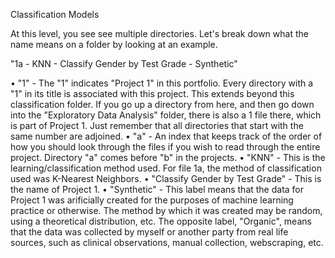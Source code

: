 Classification Models

At this level, you see see multiple directories. Let's break down what the name means on a folder by looking at an example.

"1a - KNN - Classify Gender by Test Grade - Synthetic"

• "1" - The "1" indicates "Project 1" in this portfolio. Every directory with a "1" in its title is associated with this project. This extends beyond this classification folder. If you go up a directory from here, and then go down into the "Exploratory Data Analysis" folder, there is also a 1 file there, which is part of Project 1. Just remember that all directories that start with the same number are adjoined.
• "a" - An index that keeps track of the order of how you should look through the files if you wish to read through the entire project. Directory "a" comes before "b" in the projects.
• "KNN" - This is the learning/classification method used. For file 1a, the method of classification used was K-Nearest Neighbors.
• "Classify Gender by Test Grade" - This is the name of Project 1.
• "Synthetic" - This label means that the data for Project 1 was arificially created for the purposes of machine learning practice or otherwise. The method by which it was created may be random, using a theoretical distribution, etc. The opposite label, "Organic", means that the data was collected by myself or another party from real life sources, such as clinical observations, manual collection, webscraping, etc.

